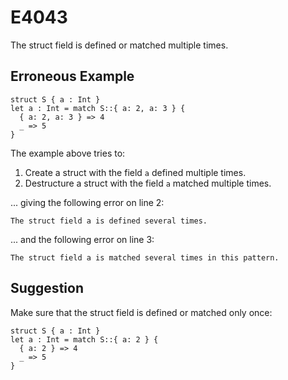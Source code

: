 # E4043

The struct field is defined or matched multiple times.

## Erroneous Example

```moonbit
struct S { a : Int }
let a : Int = match S::{ a: 2, a: 3 } {
  { a: 2, a: 3 } => 4
  _ => 5
}
```

The example above tries to:

1. Create a struct with the field `a` defined multiple times.
1. Destructure a struct with the field `a` matched multiple times.

... giving the following error on line 2:

```
The struct field a is defined several times.
```

... and the following error on line 3:

```
The struct field a is matched several times in this pattern.
```

## Suggestion

Make sure that the struct field is defined or matched only once:

```moonbit
struct S { a : Int }
let a : Int = match S::{ a: 2 } {
  { a: 2 } => 4
  _ => 5
}
```

